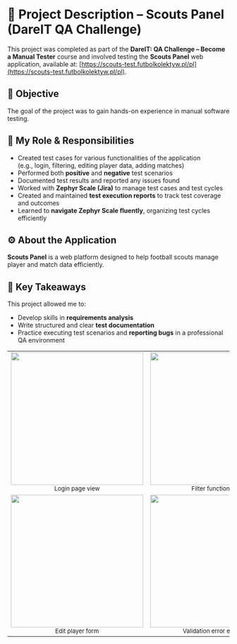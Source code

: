 # 📌 Project Description – Scouts Panel (DareIT QA Challenge)

This project was completed as part of the **DareIT: QA Challenge – Become a Manual Tester** course and involved testing the **Scouts Panel** web application, available at: [https://scouts-test.futbolkolektyw.pl/pl](https://scouts-test.futbolkolektyw.pl/pl).

## 🎯 Objective

The goal of the project was to gain hands-on experience in manual software testing.

## 🧪 My Role & Responsibilities

- Created test cases for various functionalities of the application  
  (e.g., login, filtering, editing player data, adding matches)  
- Performed both **positive** and **negative** test scenarios  
- Documented test results and reported any issues found  
- Worked with **Zephyr Scale (Jira)** to manage test cases and test cycles  
- Created and maintained **test execution reports** to track test coverage and outcomes  
- Learned to **navigate Zephyr Scale fluently**, organizing test cycles efficiently

## ⚙️ About the Application

**Scouts Panel** is a web platform designed to help football scouts manage player and match data efficiently.

## 🧠 Key Takeaways

This project allowed me to:
- Develop skills in **requirements analysis**
- Write structured and clear **test documentation**
- Practice executing test scenarios and **reporting bugs** in a professional QA environment

<table>
  <tr>
    <td align="center">
      <img src="screenshots/screen1.png" width="300"/><br/>
      <sub>Login page view</sub>
    </td>
    <td align="center">
      <img src="screenshots/screen2.png" width="300"/><br/>
      <sub>Filter functionality</sub>
    </td>
  </tr>
  <tr>
    <td align="center">
      <img src="screenshots/screen3.png" width="300"/><br/>
      <sub>Edit player form</sub>
    </td>
    <td align="center">
      <img src="screenshots/screen4.png" width="300"/><br/>
      <sub>Validation error example</sub>
    </td>
  </tr>
</table>
